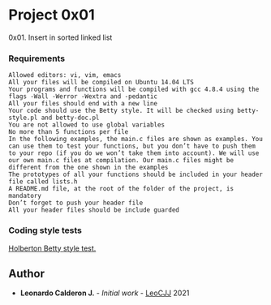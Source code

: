 # Project 0x01

0x01. Insert in sorted linked list


### Requirements


    Allowed editors: vi, vim, emacs
    All your files will be compiled on Ubuntu 14.04 LTS
    Your programs and functions will be compiled with gcc 4.8.4 using the flags -Wall -Werror -Wextra and -pedantic
    All your files should end with a new line
    Your code should use the Betty style. It will be checked using betty-style.pl and betty-doc.pl
    You are not allowed to use global variables
    No more than 5 functions per file
    In the following examples, the main.c files are shown as examples. You can use them to test your functions, but you don’t have to push them to your repo (if you do we won’t take them into account). We will use our own main.c files at compilation. Our main.c files might be different from the one shown in the examples
    The prototypes of all your functions should be included in your header file called lists.h
    A README.md file, at the root of the folder of the project, is mandatory
    Don’t forget to push your header file
    All your header files should be include guarded




### Coding style tests

[Holberton Betty style test.](https://github.com/holbertonschool/Betty/blob/master/betty-style.pl)


## Author

* **Leonardo Calderon J.** - *Initial work* - [LeoCJJ](https://github.com/leocjj)
2021
